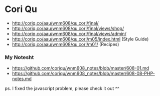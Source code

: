 # Cori Qu

- http://coriq.co/aau/wnm608/qu.cori/final/
- http://coriq.co/aau/wnm608/qu.cori/final/views/shop/
- http://coriq.co/aau/wnm608/qu.cori/final/views/admin/
- http://coriq.co/aau/wnm608/qu.cori/m05/index.html (Style Guide)
- http://coriq.co/aau/wnm608/qu.cori/m01/ (Recipes)



### My Notesht

- https://github.com/coriqu/wnm608_notes/blob/master/608-01.md
- https://github.com/coriqu/wnm608_notes/blob/master/608-08-PHP-notes.md



ps. I fixed the javascript problem, please check it out ^^